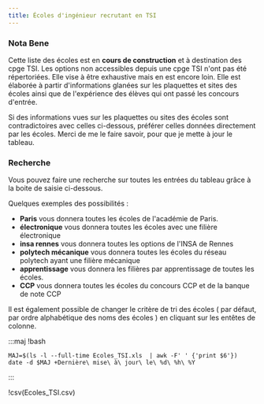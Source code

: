 ```yaml
---
title: Écoles d'ingénieur recrutant en TSI
--- 
```



### Nota Bene

Cette liste des écoles est en **cours de construction** et à destination des cpge TSI. Les options non accessibles depuis une cpge TSI n'ont pas été répertoriées. Elle vise à être exhaustive mais en est encore loin. 
Elle est élaborée à partir d'informations glanées sur les plaquettes et sites des écoles ainsi que de l'expérience des élèves qui ont passé les concours d'entrée.

Si des informations vues sur les plaquettes ou sites des écoles sont contradictoires avec celles ci-dessous, préférer celles données directement par les écoles. Merci de me le faire savoir, pour que je mette à jour le tableau.



### Recherche

Vous pouvez faire une recherche sur toutes les entrées du tableau grâce à la boite de saisie ci-dessous.

Quelques exemples des possibilités :

- **Paris** vous donnera toutes les écoles de l'académie de Paris.
- **électronique** vous donnera toutes les écoles avec une filière électronique
- **insa rennes** vous donnera toutes les options de l'INSA de Rennes
- **polytech mécanique** vous donnera toutes les écoles du réseau polytech ayant une filière mécanique
- **apprentissage** vous donnera les filières par apprentissage de toutes les écoles.
- **CCP** vous donnera toutes les écoles du concours CCP et de la banque de note CCP


Il est également possible de changer le critère de tri des écoles ( par défaut, par ordre alphabétique des noms des écoles ) en cliquant sur les entêtes de colonne. 

:::maj
!bash
~~~~~~~~~~~~~~~~~~~~~~~~~~~~~~~~~~~~~~~~~~~
MAJ=$(ls -l --full-time Ecoles_TSI.xls  | awk -F' ' {'print $6'})
date -d $MAJ +Dernière\ mise\ à\ jour\ le\ %d\ %h\ %Y
~~~~~~~~~~~~~~~~~~~~~~~~~~~~~~~~~~~~~~~~~~~
:::

!csv(Ecoles_TSI.csv)


<script>$(document).ready(function() {
	$('#tableau_ecole').DataTable({
		"paging":	false,
		"info":		false,		
		"language": {
		      "search": "Filtrer les écoles : "
		      }
		  });
	});</script>
